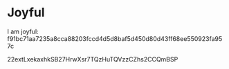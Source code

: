 # Joyful

I am joyful: f91bc71aa7235a8cca88203fccd4d5d8baf5d450d80d43ff68ee550923fa957c


22extLxekaxhkSB27HrwXsr7TQzHuTQVzzCZhs2CCQmBSP